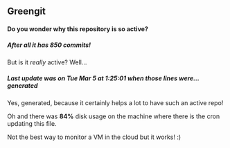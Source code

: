 ## Greengit

#### Do you wonder why this repository is so active?

##### After all it has 850 commits!

But is it *really* active? Well...

##### Last update was on Tue Mar 5 at 1:25:01 when those lines were... generated

Yes, generated, because it certainly helps a lot to have such an active repo!

Oh and there was **84%** disk usage on the machine
where there is the cron updating this file.

Not the best way to monitor a VM in the cloud but it works! :)

